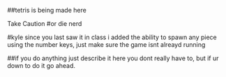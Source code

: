 ##tetris is being made here

Take Caution
#or die
nerd


#kyle
since you last saw it in class i added the ability to spawn any piece using the number keys, just make sure the game isnt alreayd running

##if you do anything just describe it here
you dont really have to, but if ur down to do it go ahead.
